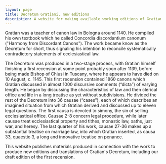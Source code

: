 ```yaml
---
layout: page
title: Decretum Gratiani, new editions
description: A website for making available working editions of Gratian's Decretum
---
```


Gratian was a teacher of canon law in Bologna around 1140. He compiled his own textbook which he called Concordia discordantium canonum ("Harmony from Discordant Canons"). The work became know as the Decretum for short, thus signaling his intention to reconcile systematically contradictory statements of ecclesiastical law. 

The Decretum was produced in a two-stage process, with Gratian himself finishing a first recension at some point probably soon after 1139, before being made Bishop of Chiusi in Tuscany, where he appears to have died on 10 August, c. 1145. This first recension contained 1860 canons which Gratian discussed in almost 1000 discursive comments (“dicta”) of varying length. He began by discussing the characteristics of law and then clerical office and life in a long treatise as yet without subdivisions. He divided the rest of the Decretum into 36 causae (“cases”), each of which describes an imagined situation from which Gratian derived and discussed up to eleven legal questions. The first causa is devoted to simony, the sin of selling ecclesiastical office. Causae 2-8 concern legal procedure, while later causae treat ecclesiastical property and tithes, monastic law, oaths, just war, and heresy. The last quarter of his work, causae 27-36 makes up a substantial treatise on marriage law, into which Gratian inserted, as causa 33, quaestio 3, a long and innovative treatise on penance.

This website publishes materials produced in connection with the work to produce new editions and translations of Gratian's Decretum, including our draft edition of the first recension.
